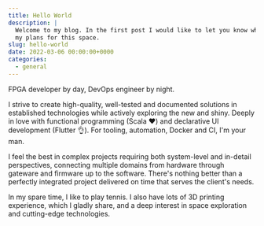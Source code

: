 ```yaml
---
title: Hello World
description: |
  Welcome to my blog. In the first post I would like to let you know what are
  my plans for this space.
slug: hello-world
date: 2022-03-06 00:00:00+0000
categories:
  - general
---
```


FPGA developer by day, DevOps engineer by night.

I strive to create high-quality, well-tested and documented solutions in
established technologies while actively exploring the new and shiny. Deeply in
love with functional programming (Scala ♥️) and declarative UI development
(Flutter 👌). For tooling, automation, Docker and CI, I'm your man.

I feel the best in complex projects requiring both system-level and in-detail
perspectives, connecting multiple domains from hardware through gateware and
firmware up to the software. There's nothing better than a perfectly integrated
project delivered on time that serves the client's needs.

In my spare time, I like to play tennis. I also have lots of 3D printing
experience, which I gladly share, and a deep interest in space exploration and
cutting-edge technologies.

